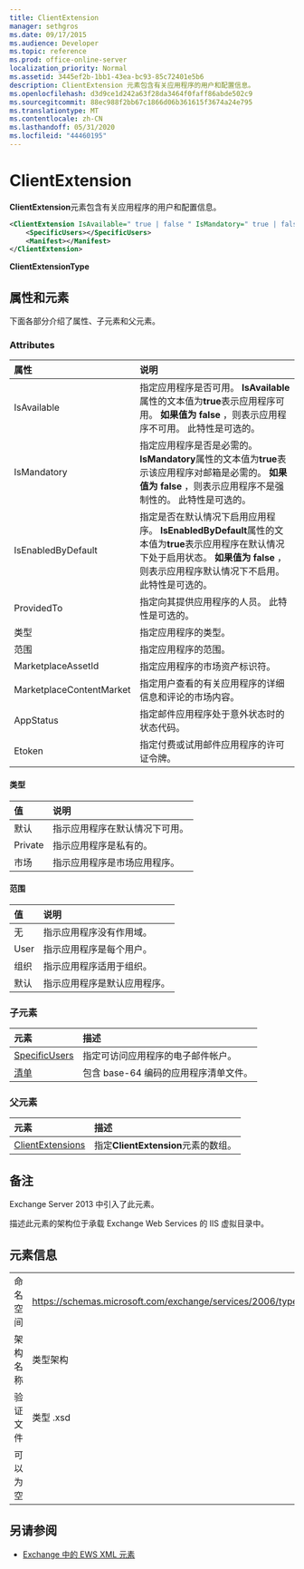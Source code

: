 ```yaml
---
title: ClientExtension
manager: sethgros
ms.date: 09/17/2015
ms.audience: Developer
ms.topic: reference
ms.prod: office-online-server
localization_priority: Normal
ms.assetid: 3445ef2b-1bb1-43ea-bc93-85c72401e5b6
description: ClientExtension 元素包含有关应用程序的用户和配置信息。
ms.openlocfilehash: d3d9ce1d242a63f28da3464f0faff86abde502c9
ms.sourcegitcommit: 88ec988f2bb67c1866d06b361615f3674a24e795
ms.translationtype: MT
ms.contentlocale: zh-CN
ms.lasthandoff: 05/31/2020
ms.locfileid: "44460195"
---
```

# <a name="clientextension"></a>ClientExtension

**ClientExtension**元素包含有关应用程序的用户和配置信息。 
  
```XML
<ClientExtension IsAvailable=" true | false " IsMandatory=" true | false " IsEnabledByDefault=" true | false " Type="" Scope="" MarketplaceAssetId="" MarketplaceContentMarket="" AppStatus="" Etoken="">
    <SpecificUsers></SpecificUsers>
    <Manifest></Manifest>
</ClientExtension>
```

 **ClientExtensionType**
## <a name="attributes-and-elements"></a>属性和元素

下面各部分介绍了属性、子元素和父元素。
  
### <a name="attributes"></a>Attributes

|**属性**|**说明**|
|:-----|:-----|
|IsAvailable  <br/> |指定应用程序是否可用。 **IsAvailable**属性的文本值为**true**表示应用程序可用。 **如果值为 false** ，则表示应用程序不可用。 此特性是可选的。  <br/> |
|IsMandatory  <br/> |指定应用程序是否是必需的。 **IsMandatory**属性的文本值为**true**表示该应用程序对邮箱是必需的。 **如果值为 false** ，则表示应用程序不是强制性的。 此特性是可选的。  <br/> |
|IsEnabledByDefault  <br/> |指定是否在默认情况下启用应用程序。 **IsEnabledByDefault**属性的文本值为**true**表示应用程序在默认情况下处于启用状态。 **如果值为 false** ，则表示应用程序默认情况下不启用。 此特性是可选的。  <br/> |
|ProvidedTo  <br/> |指定向其提供应用程序的人员。 此特性是可选的。  <br/> |
|类型  <br/> |指定应用程序的类型。  <br/> |
|范围  <br/> |指定应用程序的范围。  <br/> |
|MarketplaceAssetId  <br/> |指定应用程序的市场资产标识符。  <br/> |
|MarketplaceContentMarket  <br/> |指定用户查看的有关应用程序的详细信息和评论的市场内容。  <br/> |
|AppStatus  <br/> |指定邮件应用程序处于意外状态时的状态代码。  <br/> |
|Etoken  <br/> |指定付费或试用邮件应用程序的许可证令牌。  <br/> |
   
#### <a name="type"></a>类型

|**值**|**说明**|
|:-----|:-----|
|默认  <br/> |指示应用程序在默认情况下可用。  <br/> |
|Private  <br/> |指示应用程序是私有的。  <br/> |
|市场  <br/> |指示应用程序是市场应用程序。  <br/> |
   
#### <a name="scope"></a>范围

|**值**|**说明**|
|:-----|:-----|
|无  <br/> |指示应用程序没有作用域。  <br/> |
|User  <br/> |指示应用程序是每个用户。  <br/> |
|组织  <br/> |指示应用程序适用于组织。  <br/> |
|默认  <br/> |指示应用程序是默认应用程序。  <br/> |
   
### <a name="child-elements"></a>子元素

|**元素**|**描述**|
|:-----|:-----|
|[SpecificUsers](specificusers.md) <br/> |指定可访问应用程序的电子邮件帐户。  <br/> |
|[清单](manifest.md) <br/> |包含 base-64 编码的应用程序清单文件。  <br/> |
   
### <a name="parent-elements"></a>父元素

|**元素**|**描述**|
|:-----|:-----|
|[ClientExtensions](clientextensions.md) <br/> |指定**ClientExtension**元素的数组。  <br/> |
   
## <a name="remarks"></a>备注

Exchange Server 2013 中引入了此元素。
  
描述此元素的架构位于承载 Exchange Web Services 的 IIS 虚拟目录中。
  
## <a name="element-information"></a>元素信息

|||
|:-----|:-----|
|命名空间  <br/> |https://schemas.microsoft.com/exchange/services/2006/types  <br/> |
|架构名称  <br/> |类型架构  <br/> |
|验证文件  <br/> |类型 .xsd  <br/> |
|可以为空  <br/> ||
   
## <a name="see-also"></a>另请参阅



- [Exchange 中的 EWS XML 元素](ews-xml-elements-in-exchange.md)

